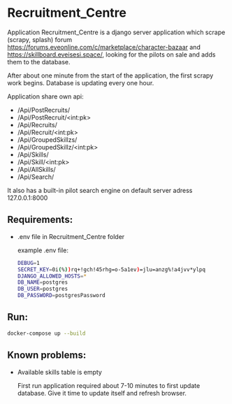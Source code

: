 # Recruitment_Centre
Application Recruitment_Centre is a django server application which scrape (scrapy, splash) forum https://forums.eveonline.com/c/marketplace/character-bazaar and https://skillboard.eveisesi.space/,
looking for the pilots on sale and adds them to the database.

After about one minute from the start of the application, the first scrapy work begins. 
Database is updating every one hour. 

Application share own api:

- /Api/PostRecruits/
- /Api/PostRecruit/\<int:pk>
- /Api/Recruits/
- /Api/Recruit/\<int:pk>
- /Api/GroupedSkillzs/
- /Api/GroupedSkillz/\<int:pk>
- /Api/Skills/
- /Api/Skill/\<int:pk>
- /Api/AllSkills/
- /Api/Search/


It also has a built-in pilot search engine on default server adress 127.0.0.1:8000

## Requirements: 
- .env file in Recruitment_Centre folder

  example .env file:
  ```sh
  DEBUG=1
  SECRET_KEY=0i(%))rq+!gch!45rhg=o-5a1ev)=jlu=anzg%!a4jvv*ylpq
  DJANGO_ALLOWED_HOSTS=*
  DB_NAME=postgres
  DB_USER=postgres
  DB_PASSWORD=postgresPassword
  ```

## Run:

```sh
docker-compose up --build
```

## Known problems:
- Available skills table is empty

  First run application required about 7-10 minutes to first update database.
  Give it time to update itself and refresh browser.
  
